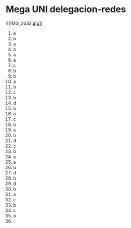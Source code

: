 # Mega UNI delegacion-redes
![[IMG_2632.jpg]]

1. a
2. b
3. a
4. b
5. a
6. a
7. c
8. b
9. b
10. a
11. b
12. c
13. b
14. d
15. b
16. a
17. c
18. b
19. a
20. b
21. d
22. c
23. b
24. a
25. a
26. b
27. d
28. b
29. d
30. b
31. a
32. c
33. b
34. c
35. b
36. 